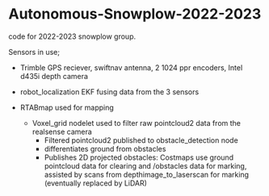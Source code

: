 # Autonomous-Snowplow-2022-2023
code for 2022-2023 snowplow group.

Sensors in use;
- Trimble GPS reciever, swiftnav antenna, 2 1024 ppr encoders, Intel d435i depth camera

- robot_localization EKF fusing data from the 3 sensors

- RTABmap used for mapping
  
  - Voxel_grid nodelet used to filter raw pointcloud2 data from the realsense camera
    - Filtered pointcloud2 published to obstacle_detection node
    - differentiates ground from obstacles
    - Publishes 2D projected obstacles: Costmaps use ground pointcloud data for clearing and /obstacles data for marking, assisted by scans from
    depthimage_to_laserscan for marking (eventually replaced by LiDAR)


